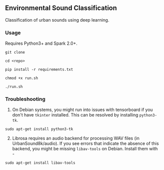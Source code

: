 
## Environmental Sound Classification

Classification of urban sounds using deep learning.

### Usage

Requires Python3+ and Spark 2.0+.

`git clone `

` cd <repo> `

`pip install -r requirements.txt`

`chmod +x run.sh`

`./run.sh`



### Troubleshooting

1. On Debian systems, you might run into issues with tensorboard if you don't have `tkinter` installed.
This can be resolved by installing `python3-tk`.

`sudo apt-get install python3-tk`

2. Librosa requires an audio backend for processing WAV files (in UrbanSound8k/audio). If you see errors
that indicate the absence of this backend, you might be missing `libav-tools` on Debian. Install them with -

`sudo apt-get install libav-tools`

